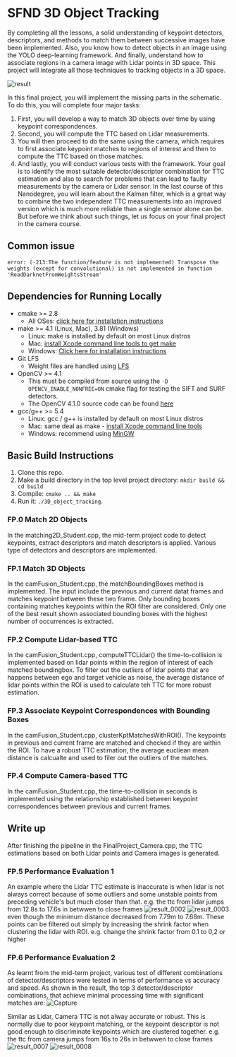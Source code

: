 # SFND 3D Object Tracking
By completing all the lessons, a solid understanding of keypoint detectors, descriptors, and methods to match them between successive images have been implemented. Also, you know how to detect objects in an image using the YOLO deep-learning framework. 
And finally, understand how to associate regions in a camera image with Lidar points in 3D space. This project will integrate all those techniques to tracking objects in a 3D space.

![result](https://user-images.githubusercontent.com/31724244/178157698-80c9d515-11d5-4255-b944-eacbcc6bae7d.gif)


In this final project, you will implement the missing parts in the schematic. To do this, you will complete four major tasks: 
1. First, you will develop a way to match 3D objects over time by using keypoint correspondences. 
2. Second, you will compute the TTC based on Lidar measurements. 
3. You will then proceed to do the same using the camera, which requires to first associate keypoint matches to regions of interest and then to compute the TTC based on those matches. 
4. And lastly, you will conduct various tests with the framework. Your goal is to identify the most suitable detector/descriptor combination for TTC estimation and also to search for problems that can lead to faulty measurements by the camera or Lidar sensor. In the last course of this Nanodegree, you will learn about the Kalman filter, which is a great way to combine the two independent TTC measurements into an improved version which is much more reliable than a single sensor alone can be. But before we think about such things, let us focus on your final project in the camera course. 

## Common issue
```error: (-213:The function/feature is not implemented) Transpose the weights (except for convolutional) is not implemented in function 'ReadDarknetFromWeightsStream'```

## Dependencies for Running Locally
* cmake >= 2.8
  * All OSes: [click here for installation instructions](https://cmake.org/install/)
* make >= 4.1 (Linux, Mac), 3.81 (Windows)
  * Linux: make is installed by default on most Linux distros
  * Mac: [install Xcode command line tools to get make](https://developer.apple.com/xcode/features/)
  * Windows: [Click here for installation instructions](http://gnuwin32.sourceforge.net/packages/make.htm)
* Git LFS
  * Weight files are handled using [LFS](https://git-lfs.github.com/)
* OpenCV >= 4.1
  * This must be compiled from source using the `-D OPENCV_ENABLE_NONFREE=ON` cmake flag for testing the SIFT and SURF detectors.
  * The OpenCV 4.1.0 source code can be found [here](https://github.com/opencv/opencv/tree/4.1.0)
* gcc/g++ >= 5.4
  * Linux: gcc / g++ is installed by default on most Linux distros
  * Mac: same deal as make - [install Xcode command line tools](https://developer.apple.com/xcode/features/)
  * Windows: recommend using [MinGW](http://www.mingw.org/)

## Basic Build Instructions

1. Clone this repo.
2. Make a build directory in the top level project directory: `mkdir build && cd build`
3. Compile: `cmake .. && make`
4. Run it: `./3D_object_tracking`.


### FP.0 Match 2D Objects
In the matching2D_Student.cpp, the mid-term project code to detect keypoints, extract descriptors and match descriptors is applied. Various type of detectors and descriptors are implemented. 

### FP.1 Match 3D Objects
In the camFusion_Student.cpp, the matchBoundingBoxes method is implemented. The input include the previous and current datat frames and matches keypoint between these two frame. Only bounding boxes containing matches keypoints within the ROI filter are considered. Only one of the best result shown associated bounding boxes with the highest number of occurrences is extracted. 

### FP.2 Compute Lidar-based TTC
In the camFusion_Student.cpp, computeTTCLidar() the time-to-collision is implemented based on lidar points within the region of interest of each matched boundingbox. To filter out the outliers of lidar points that are happens between ego and target vehicle as noise, the average distance of lidar points within the ROI is used to calculate teh TTC for more robust estimation.  

### FP.3 Associate Keypoint Correspondences with Bounding Boxes
In the camFusion_Student.cpp, clusterKptMatchesWithROI(). The keypoints in previous and current frame are matched and checked if they are within the ROI. To have a robust TTC estimation, the average eucliean mean distance is calcualte and used to filer out the outliers of the matches. 

### FP.4 Compute Camera-based TTC
In the camFusion_Student.cpp, the time-to-collision in seconds is implemented using the relationship established between keypoint correspondences between previous and current frames.

## Write up
After finishing the pipeline in the FinalProject_Camera.cpp, the TTC estimations based on both Lidar points and Camera images is generated. 

### FP.5 Performance Evaluation 1
An example where the Lidar TTC estimate is inaccurate is when lidar  is not always correct because of some outliers and some unstable points from preceding vehicle's  but much closer than that. e.g. the ttc from lidar jumps from 12.8s to 17.6s in betwwen to close frames
![result_0002](https://user-images.githubusercontent.com/31724244/178157947-b999ed0e-a943-44eb-823b-39cdecaacbb4.png)
![result_0003](https://user-images.githubusercontent.com/31724244/178157960-c0400ff7-673d-4074-95c4-8a39b9268af2.png)
even though the minimum distance decreased from 7.79m to 7.68m. These points can be filtered out simply by increasing the shrink factor when clustering the lidar with ROI. e.g. change the shrink factor from 0.1 to 0,2 or higher

### FP.6 Performance Evaluation 2
As learnt from the mid-term project, various test of different combinations of detector/descriptors were tested in terms of performance vs accuracy and speed.
As shown in the result, the top 3 detector/descriptor combinations, that achieve minimal processing time with significant matches are:
![Capture](https://user-images.githubusercontent.com/31724244/178158347-2415cc3d-417b-40bb-907f-d6b40563c998.PNG)

Similar as Lidar, Camera TTC is not alway accurate or robust. This is normally due to poor keypoint matching, or the keypoint descriptor is not good enough to discriminate keypoints which are clustered together.  e.g. the ttc from camera jumps from 16s to 26s in betwwen to close frames
![result_0007](https://user-images.githubusercontent.com/31724244/178158452-72b035be-0d0f-413c-b864-026b5c4e8e92.png)
![result_0008](https://user-images.githubusercontent.com/31724244/178158456-e22151a8-9b54-4de6-a648-6ed654ae58d5.png)


